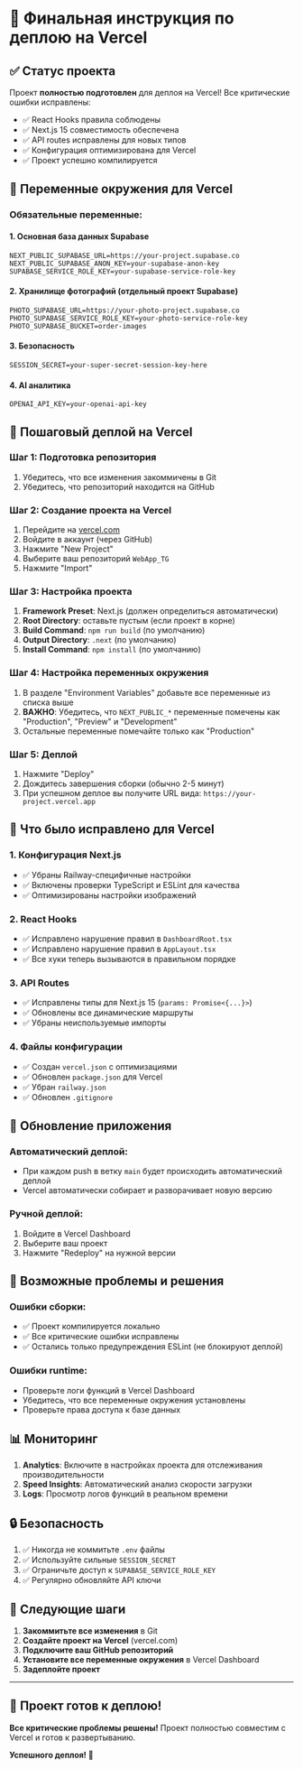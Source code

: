 # 🚀 Финальная инструкция по деплою на Vercel

## ✅ Статус проекта

Проект **полностью подготовлен** для деплоя на Vercel! Все критические ошибки исправлены:

- ✅ React Hooks правила соблюдены
- ✅ Next.js 15 совместимость обеспечена
- ✅ API routes исправлены для новых типов
- ✅ Конфигурация оптимизирована для Vercel
- ✅ Проект успешно компилируется

## 🔑 Переменные окружения для Vercel

### Обязательные переменные:

#### 1. Основная база данных Supabase
```
NEXT_PUBLIC_SUPABASE_URL=https://your-project.supabase.co
NEXT_PUBLIC_SUPABASE_ANON_KEY=your-supabase-anon-key
SUPABASE_SERVICE_ROLE_KEY=your-supabase-service-role-key
```

#### 2. Хранилище фотографий (отдельный проект Supabase)
```
PHOTO_SUPABASE_URL=https://your-photo-project.supabase.co
PHOTO_SUPABASE_SERVICE_ROLE_KEY=your-photo-service-role-key
PHOTO_SUPABASE_BUCKET=order-images
```

#### 3. Безопасность
```
SESSION_SECRET=your-super-secret-session-key-here
```

#### 4. AI аналитика
```
OPENAI_API_KEY=your-openai-api-key
```

## 🚀 Пошаговый деплой на Vercel

### Шаг 1: Подготовка репозитория
1. Убедитесь, что все изменения закоммичены в Git
2. Убедитесь, что репозиторий находится на GitHub

### Шаг 2: Создание проекта на Vercel
1. Перейдите на [vercel.com](https://vercel.com)
2. Войдите в аккаунт (через GitHub)
3. Нажмите "New Project"
4. Выберите ваш репозиторий `WebApp_TG`
5. Нажмите "Import"

### Шаг 3: Настройка проекта
1. **Framework Preset**: Next.js (должен определиться автоматически)
2. **Root Directory**: оставьте пустым (если проект в корне)
3. **Build Command**: `npm run build` (по умолчанию)
4. **Output Directory**: `.next` (по умолчанию)
5. **Install Command**: `npm install` (по умолчанию)

### Шаг 4: Настройка переменных окружения
1. В разделе "Environment Variables" добавьте все переменные из списка выше
2. **ВАЖНО**: Убедитесь, что `NEXT_PUBLIC_*` переменные помечены как "Production", "Preview" и "Development"
3. Остальные переменные помечайте только как "Production"

### Шаг 5: Деплой
1. Нажмите "Deploy"
2. Дождитесь завершения сборки (обычно 2-5 минут)
3. При успешном деплое вы получите URL вида: `https://your-project.vercel.app`

## 🔧 Что было исправлено для Vercel

### 1. Конфигурация Next.js
- ✅ Убраны Railway-специфичные настройки
- ✅ Включены проверки TypeScript и ESLint для качества
- ✅ Оптимизированы настройки изображений

### 2. React Hooks
- ✅ Исправлено нарушение правил в `DashboardRoot.tsx`
- ✅ Исправлено нарушение правил в `AppLayout.tsx`
- ✅ Все хуки теперь вызываются в правильном порядке

### 3. API Routes
- ✅ Исправлены типы для Next.js 15 (`params: Promise<{...}>`)
- ✅ Обновлены все динамические маршруты
- ✅ Убраны неиспользуемые импорты

### 4. Файлы конфигурации
- ✅ Создан `vercel.json` с оптимизациями
- ✅ Обновлен `package.json` для Vercel
- ✅ Убран `railway.json`
- ✅ Обновлен `.gitignore`

## 📱 Обновление приложения

### Автоматический деплой:
- При каждом push в ветку `main` будет происходить автоматический деплой
- Vercel автоматически собирает и разворачивает новую версию

### Ручной деплой:
1. Войдите в Vercel Dashboard
2. Выберите ваш проект
3. Нажмите "Redeploy" на нужной версии

## 🐛 Возможные проблемы и решения

### Ошибки сборки:
- ✅ Проект компилируется локально
- ✅ Все критические ошибки исправлены
- ✅ Остались только предупреждения ESLint (не блокируют деплой)

### Ошибки runtime:
- Проверьте логи функций в Vercel Dashboard
- Убедитесь, что все переменные окружения установлены
- Проверьте права доступа к базе данных

## 📊 Мониторинг

1. **Analytics**: Включите в настройках проекта для отслеживания производительности
2. **Speed Insights**: Автоматический анализ скорости загрузки
3. **Logs**: Просмотр логов функций в реальном времени

## 🔒 Безопасность

1. ✅ Никогда не коммитьте `.env` файлы
2. ✅ Используйте сильные `SESSION_SECRET`
3. ✅ Ограничьте доступ к `SUPABASE_SERVICE_ROLE_KEY`
4. ✅ Регулярно обновляйте API ключи

## 🎯 Следующие шаги

1. **Закоммитьте все изменения** в Git
2. **Создайте проект на Vercel** (vercel.com)
3. **Подключите ваш GitHub репозиторий**
4. **Установите все переменные окружения** в Vercel Dashboard
5. **Задеплойте проект**

---

## 🎉 Проект готов к деплою!

**Все критические проблемы решены!** Проект полностью совместим с Vercel и готов к развертыванию.

**Успешного деплоя! 🚀**
